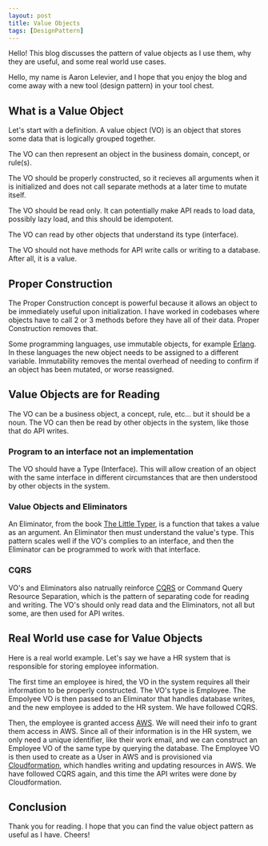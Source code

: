 ```yaml
---
layout: post
title: Value Objects
tags: [DesignPattern]
---
```


Hello! This blog discusses the pattern of value objects as I use them, why they are useful, and some real world use cases.

Hello, my name is Aaron Lelevier, and I hope that you enjoy the blog and come away with a new tool (design pattern) in your tool chest.

## What is a Value Object

Let's start with a definition. A value object (VO) is an object that stores some data that is logically grouped together.

The VO can then represent an object in the business domain, concept, or rule(s). 

The VO should be properly constructed, so it recieves all arguments when it is initialized and does not call separate methods at a later time to mutate itself.

The VO should be read only. It can potentially make API reads to load data, possibly lazy load, and this should be idempotent.

The VO can read by other objects that understand its type (interface).

The VO should not have methods for API write calls or writing to a database. After all, it is a value.

## Proper Construction

The Proper Construction concept is powerful because it allows an object to be immediately useful upon initialization. I have worked in codebases where objects have to call 2 or 3 methods before they have all of their data. Proper Construction removes that.

Some programming languages, use immutable objects, for example [Erlang](https://erlang.org/doc/apps/erts/users_guide.html). In these languages the new object needs to be assigned to a different variable. Immutability removes the mental overhead of needing to confirm if an object has been mutated, or worse reassigned.

## Value Objects are for Reading

The VO can be a business object, a concept, rule, etc... but it should be a noun. The VO can then be read by other objects in the system, like those that do API writes.

### Program to an interface not an implementation

The VO should have a Type (Interface). This will allow creation of an object with the same interface in different circumstances that are then understood by other objects in the system.

### Value Objects and Eliminators

An Eliminator, from the book [The Little Typer](https://thelittletyper.com/), is a function that takes a value as an argument. An Eliminator then must understand the value's type. This pattern scales well if the VO's complies to an interface, and then the Eliminator can be programmed to work with that interface.

### CQRS

VO's and Eliminators also natrually reinforce [CQRS](https://martinfowler.com/bliki/CQRS.html) or Command Query Resource Separation, which is the pattern of separating code for reading and writing. The VO's should only read data and the Eliminators, not all but some, are then used for API writes.

## Real World use case for Value Objects

Here is a real world example. Let's say we have a HR system that is responsible for storing employee information.

The first time an employee is hired, the VO in the system requires all their information to be properly constructed. The VO's type is Employee. The Empolyee VO is then passed to an Eliminator that handles database writes, and the new employee is added to the HR system. We have followed CQRS.

Then, the employee is granted access [AWS](https://aws.amazon.com/). We will need their info to grant them access in AWS. Since all of their information is in the HR system, we only need a unique identifier, like their work email, and we can construct an Employee VO of the same type by querying the database. The Employee VO is then used to create as a User in AWS and is provisioned via [Cloudformation](https://aws.amazon.com/cloudformation/), which handles writing and updating resources in AWS. We have followed CQRS again, and this time the API writes were done by Cloudformation.

## Conclusion

Thank you for reading. I hope that you can find the value object pattern as useful as I have. Cheers!
